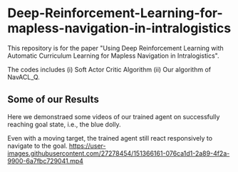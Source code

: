 # Deep-Reinforcement-Learning-for-mapless-navigation-in-intralogistics
This repository is for the paper "Using Deep Reinforcement Learning with Automatic Curriculum Learning for Mapless Navigation in Intralogistics".

The codes includes (i) Soft Actor Critic Algorithm (ii) Our algorithm of NavACL_Q.

## Some of our Results
Here we demonstraed some videos of our trained agent on successfully reaching goal state, i.e., the blue dolly.

Even with a moving target, the trained agent still react responsively to navigate to the goal.
https://user-images.githubusercontent.com/27278454/151366161-076ca1d1-2a89-4f2a-9900-6a7fbc729041.mp4
